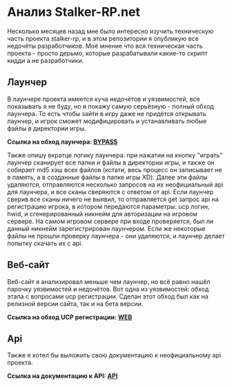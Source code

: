 # Анализ Stalker-RP.net
Несколько месяцев назад мне было интересно изучить техническую часть проекта stalker-rp, и в этом репозитории я опубликую все недочёты разработчиков.
Моё мнение что вся техническая часть проекта - просто дерьмо, которые разрабатывали какие-то скрипт кидди а не разработчики.

## Лаунчер
В лаунчере проекта имеется куча недочётов и уязвимостей, все показывать я не буду, но я покажу самую серьёзную - полный обход лаунчера.
То есть чтобы зайти в игру даже не придётся открывать лаунчер, и игрок сможет модифицировать и устанавливать любые файлы в директории игры.

**Ссылка на обход лаунчера: [BYPASS](https://github.com/atorisen/stalker-rp-analysis/blob/main/launcher/bypass.py)**

Также опишу вкратце логику лаунчера: при нажатии на кнопку "играть" лаунчер сканирует все папки и файлы в директории игры, и также он собирает md5 хэш всех файлов (кстати, весь процесс он записывает не в память, а в созданные файлы в папке игры XD).
Далее эти файлы удаляются, отправляются несколько запросов на их неофициальный api для лаунчера, и все сканы сверяются с ответом от api.
Если лаунчер сверив все сканы ничего не выявил, то отправляется get запрос api на регистрацию игрока, в котором передаются параметры: ucp логин, hwid, и сгенерированный никнейм для авторизации на игровом сервере.
На самом игровом сервере при входе проверяется, был ли данный никнейм зарегистрирован лаунчером. Если же некоторые файлы не прошли проверку лаунчера - они удаляются, и лаунчер делает попытку скачать их с api.

## Веб-сайт
Веб-сайт я анализировал меньше чем лаунчер, но всё равно нашёл парочку уязвимостей и недочётов.
Вот одна из уязвимостей: обход этапа с вопросами ucp регистрации. Сделан этот обход был как на релизной версии сайта, так и на бета версии.

**Ссылка на обход UCP регистрации: [WEB](https://github.com/atorisen/stalker-rp-analysis/web/)**

## Api
Также я хотел бы выложить свою документацию к неофициальному api проекта.

**Ссылка на документацию к API: [API](https://github.com/atorisen/stalker-rp-analysis/blob/main/API.md)**
